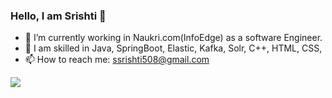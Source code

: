 ### Hello, I am Srishti 👋


- 🔭 I’m currently working in Naukri.com(InfoEdge) as a software Engineer.
- 💬 I am skilled in Java, SpringBoot, Elastic, Kafka, Solr, C++, HTML, CSS, 
- 📫 How to reach me: ssrishti508@gmail.com

<img src = "https://github-readme-stats.vercel.app/api?username=shri299&&show_icons=true&title_color=ffffff&icon_color=bb2acf&text_color=daf7dc&bg_color=151515">
